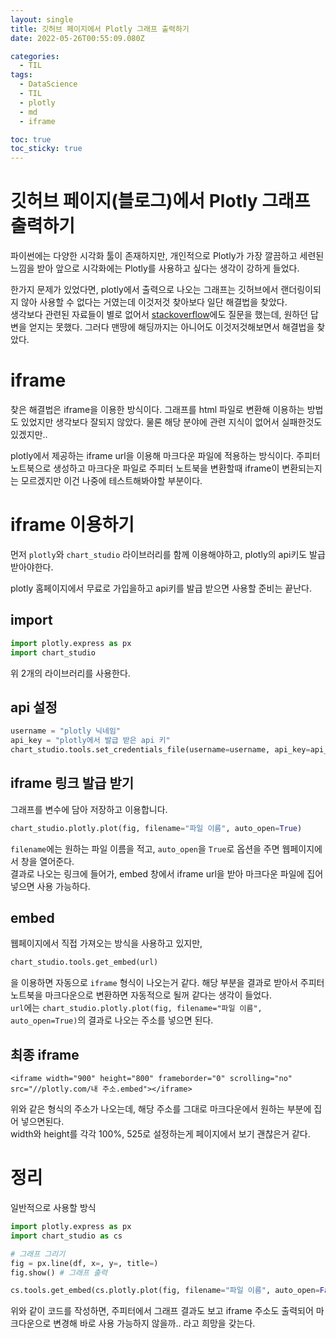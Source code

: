 ```yaml
---
layout: single
title: 깃허브 페이지에서 Plotly 그래프 출력하기
date: 2022-05-26T00:55:09.080Z

categories:
  - TIL
tags:
  - DataScience
  - TIL
  - plotly
  - md
  - iframe

toc: true
toc_sticky: true
---
```


# 깃허브 페이지(블로그)에서 Plotly 그래프 출력하기
파이썬에는 다양한 시각화 툴이 존재하지만, 개인적으로 Plotly가 가장 깔끔하고 세련된 느낌을 받아 앞으로 시각화에는 Plotly를 사용하고 싶다는 생각이 강하게 들었다.  

한가지 문제가 있었다면, plotly에서 출력으로 나오는 그래프는 깃허브에서 랜더링이되지 않아 사용할 수 없다는 거였는데 이것저것 찾아보다 일단 해결법을 찾았다.  
생각보다 관련된 자료들이 별로 없어서 [stackoverflow](https://stackoverflow.com/questions/72378397/about-plotly-how-can-i-post-it-for-my-github-pages?noredirect=1#comment127864773_72378397)에도 질문을 했는데, 원하던 답변을 얻지는 못했다. 그러다 맨땅에 해딩까지는 아니어도 이것저것해보면서 해결법을 찾았다.

# iframe
찾은 해결법은 iframe을 이용한 방식이다. 그래프를 html 파일로 변환해 이용하는 방법도 있었지만 생각보다 잘되지 않았다. 물론 해당 분야에 관련 지식이 없어서 실패한것도 있겠지만..  

plotly에서 제공하는 iframe url을 이용해 마크다운 파일에 적용하는 방식이다. 주피터 노트북으로 생성하고 마크다운 파일로 주피터 노트북을 변환할때 iframe이 변환되는지는 모르겠지만 이건 나중에 테스트해봐야할 부분이다.

# iframe 이용하기
먼저 `plotly`와 `chart_studio` 라이브러리를 함께 이용해야하고, plotly의 api키도 발급 받아야한다.  

plotly 홈페이지에서 무료로 가입을하고 api키를 발급 받으면 사용할 준비는 끝난다.

## import
```python
import plotly.express as px
import chart_studio
```
위 2개의 라이브러리를 사용한다.

## api 설정
```python
username = "plotly 닉네임"
api_key = "plotly에서 발급 받은 api 키"
chart_studio.tools.set_credentials_file(username=username, api_key=api_key)
```

## iframe 링크 발급 받기
그래프를 변수에 담아 저장하고 이용합니다.
```python
chart_studio.plotly.plot(fig, filename="파일 이름", auto_open=True)
```
`filename`에는 원하는 파일 이름을 적고, `auto_open`을 `True`로 옵션을 주면 웹페이지에서 창을 열어준다.  
결과로 나오는 링크에 들어가, embed 창에서 iframe url을 받아 마크다운 파일에 집어 넣으면 사용 가능하다.

## embed
웹페이지에서 직접 가져오는 방식을 사용하고 있지만,  
```python
chart_studio.tools.get_embed(url)
```
을 이용하면 자동으로 `iframe` 형식이 나오는거 같다. 해당 부분을 결과로 받아서 주피터노트북을 마크다운으로 변환하면 자동적으로 될꺼 같다는 생각이 들었다.  
`url`에는 `chart_studio.plotly.plot(fig, filename="파일 이름", auto_open=True)`의 결과로 나오는 주소를 넣으면 된다.

## 최종 iframe
```
<iframe width="900" height="800" frameborder="0" scrolling="no" src="//plotly.com/내 주소.embed"></iframe>
```
위와 같은 형식의 주소가 나오는데, 해당 주소를 그대로 마크다운에서 원하는 부분에 집어 넣으면된다.  
width와 height를 각각 100%, 525로 설정하는게 페이지에서 보기 괜찮은거 같다.

# 정리
일반적으로 사용할 방식
```python
import plotly.express as px
import chart_studio as cs

# 그래프 그리기
fig = px.line(df, x=, y=, title=)
fig.show() # 그래프 출력

cs.tools.get_embed(cs.plotly.plot(fig, filename="파일 이름", auto_open=False))
```
위와 같이 코드를 작성하면, 주피터에서 그래프 결과도 보고 iframe 주소도 출력되어 마크다운으로 변경해 바로 사용 가능하지 않을까.. 라고 희망을 갖는다.